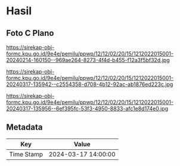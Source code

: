 # Hasil

## Foto C Plano

https://sirekap-obj-formc.kpu.go.id/9e4e/pemilu/ppwp/12/12/02/20/15/1212022015001-20240214-160150--969ae264-8273-4f4d-b455-f12a3f5bf32d.jpg

https://sirekap-obj-formc.kpu.go.id/9e4e/pemilu/ppwp/12/12/02/20/15/1212022015001-20240317-135942--c2554358-d708-4b12-92ac-ab1876ed223c.jpg

https://sirekap-obj-formc.kpu.go.id/9e4e/pemilu/ppwp/12/12/02/20/15/1212022015001-20240317-135956--6ef395fc-53f3-4950-8833-afc1e8d174e0.jpg


## Metadata

| Key        | Value               |
| ---------- | ------------------- |
| Time Stamp | 2024-03-17 14:00:00 |



